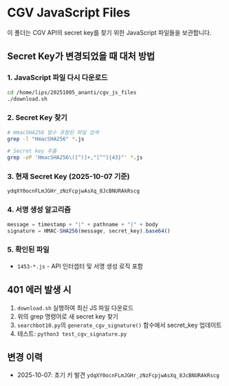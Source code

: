 # CGV JavaScript Files

이 폴더는 CGV API의 secret key를 찾기 위한 JavaScript 파일들을 보관합니다.

## Secret Key가 변경되었을 때 대처 방법

### 1. JavaScript 파일 다시 다운로드
```bash
cd /home/lips/20251005_ananti/cgv_js_files
./download.sh
```

### 2. Secret Key 찾기
```bash
# HmacSHA256 함수 포함된 파일 검색
grep -l "HmacSHA256" *.js

# Secret key 추출
grep -oP 'HmacSHA256\([^)]+,"[^"]{43}"' *.js
```

### 3. 현재 Secret Key (2025-10-07 기준)
```
ydqXY0ocnFLmJGHr_zNzFcpjwAsXq_8JcBNURAkRscg
```

### 4. 서명 생성 알고리즘
```javascript
message = timestamp + "|" + pathname + "|" + body
signature = HMAC-SHA256(message, secret_key).base64()
```

### 5. 확인된 파일
- `1453-*.js` - API 인터셉터 및 서명 생성 로직 포함

## 401 에러 발생 시

1. `download.sh` 실행하여 최신 JS 파일 다운로드
2. 위의 grep 명령어로 새 secret key 찾기
3. `searchbot10.py`의 `generate_cgv_signature()` 함수에서 secret_key 업데이트
4. 테스트: `python3 test_cgv_signature.py`

## 변경 이력
- 2025-10-07: 초기 키 발견 `ydqXY0ocnFLmJGHr_zNzFcpjwAsXq_8JcBNURAkRscg`
